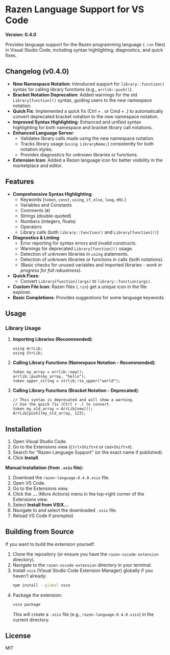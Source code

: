 # Razen Language Support for VS Code

**Version: 0.4.0**

Provides language support for the Razen programming language (`.rzn` files) in Visual Studio Code, including syntax highlighting, diagnostics, and quick fixes.

## Changelog (v0.4.0)

- **New Namespace Notation**: Introduced support for `library::function()` syntax for calling library functions (e.g., `arrlib::push()`).
- **Bracket Notation Deprecation**: Added warnings for the old `Library[function]()` syntax, guiding users to the new namespace notation.
- **Quick Fix**: Implemented a quick fix (Ctrl + . or Cmd + .) to automatically convert deprecated bracket notation to the new namespace notation.
- **Improved Syntax Highlighting**: Enhanced and unified syntax highlighting for both namespace and bracket library call notations.
- **Enhanced Language Server**:
    - Validates library calls made using the new namespace notation.
    - Tracks library usage (`using LibraryName;`) consistently for both notation styles.
    - Provides diagnostics for unknown libraries or functions.
- **Extension Icon**: Added a Razen language icon for better visibility in the marketplace and editor.

## Features

- **Comprehensive Syntax Highlighting**:
    - Keywords (`token`, `const`, `using`, `if`, `else`, `loop`, etc.)
    - Variables and Constants
    - Comments (`#`)
    - Strings (double-quoted)
    - Numbers (integers, floats)
    - Operators
    - Library calls (both `library::function()` and `Library[function]()`)
- **Diagnostics & Linting**:
    - Error reporting for syntax errors and invalid constructs.
    - Warnings for deprecated `Library[function]()` usage.
    - Detection of unknown libraries in `using` statements.
    - Detection of unknown libraries or functions in calls (both notations).
    - (Basic checks for unused variables and imported libraries - *work in progress for full robustness*).
- **Quick Fixes**:
    - Convert `Library[function](args)` to `library::function(args)`.
- **Custom File Icon**: Razen files (`.rzn`) get a unique icon in the file explorer.
- **Basic Completions**: Provides suggestions for some language keywords.

## Usage

### Library Usage

1.  **Importing Libraries (Recommended)**:
    ```razen
    using ArrLib;
    using StrLib;
    ```

2.  **Calling Library Functions (Namespace Notation - Recommended)**:
    ```razen
    token my_array = arrlib::new();
    arrlib::push(my_array, "hello");
    token upper_string = strlib::to_upper("world");
    ```

3.  **Calling Library Functions (Bracket Notation - Deprecated)**:
    ```razen
    // This syntax is deprecated and will show a warning.
    // Use the quick fix (Ctrl + .) to convert.
    token my_old_array = ArrLib[new]();
    ArrLib[push](my_old_array, 123);
    ```

## Installation

1.  Open Visual Studio Code.
2.  Go to the Extensions view (`Ctrl+Shift+X` or `Cmd+Shift+X`).
3.  Search for "Razen Language Support" (or the exact name if published).
4.  Click **Install**.

**Manual Installation (from `.vsix` file):**

1.  Download the `razen-language-0.4.0.vsix` file.
2.  Open VS Code.
3.  Go to the Extensions view.
4.  Click the **...** (More Actions) menu in the top-right corner of the Extensions view.
5.  Select **Install from VSIX...**
6.  Navigate to and select the downloaded `.vsix` file.
7.  Reload VS Code if prompted.

## Building from Source

If you want to build the extension yourself:

1.  Clone the repository (or ensure you have the `razen-vscode-extension` directory).
2.  Navigate to the `razen-vscode-extension` directory in your terminal.
3.  Install `vsce` (Visual Studio Code Extension Manager) globally if you haven't already:
    ```bash
    npm install --global vsce
    ```
4.  Package the extension:
    ```bash
    vsce package
    ```
    This will create a `.vsix` file (e.g., `razen-language-0.4.0.vsix`) in the current directory.

## License

MIT
